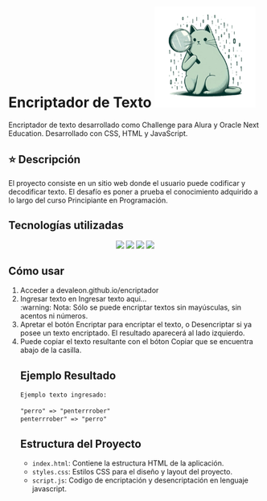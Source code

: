 
# Encriptador de Texto <img src="https://github.com/devaleon/encriptador-de-texto/blob/main/assets/Catdt.png" alt="Kitten" title="A cute kitten" width="200" height="200" />


Encriptador de texto desarrollado como Challenge para Alura y Oracle Next Education.
Desarrollado con CSS, HTML y JavaScript.

## ⭐ Descripción
El proyecto consiste en un sitio web donde el usuario puede codificar y decodificar texto. 
El desafío es poner a prueba el conocimiento adquirido a lo largo del curso Principiante en Programación.

## Tecnologías utilizadas
<div align="center">
    <img src="https://img.shields.io/badge/JavaScript-5A5A5A?logo=javascript&logoColor=yelllow"/>
    <img src="https://img.shields.io/badge/HTML-5A5A5A?logo=html5" />
    <img src="https://img.shields.io/badge/CSS-5A5A5A?logo=css3&logoColor=01A3D8" />
 <img src="https://custom-icon-badges.demolab.com/badge/Visual%20Studio%20Code-0078d7.svg?logo=vsc&logoColor=white" />
</div>

## Cómo usar

<ol type="1">
<li> Acceder a devaleon.github.io/encriptador </li>
<li> Ingresar texto en Ingresar texto aqui... </li>
:warning:	Nota: Sólo se puede encriptar textos sin mayúsculas, sin acentos ni números.
<li> Apretar el botón Encriptar para encriptar el texto, o Desencriptar si ya posee un texto encriptado. El resultado aparecerá al lado izquierdo. </li>
<li> Puede copiar el texto resultante con el bóton Copiar que se encuentra abajo de la casilla.</li>

## Ejemplo Resultado

```
Ejemplo texto ingresado:

"perro" => "penterrrober"
penterrrober" => "perro"
```

## Estructura del Proyecto

- `index.html`: Contiene la estructura HTML de la aplicación.
- `styles.css`: Estilos CSS para el diseño y layout del proyecto.
- `script.js`: Codigo de encriptación y desencriptación en lenguaje javascript.
